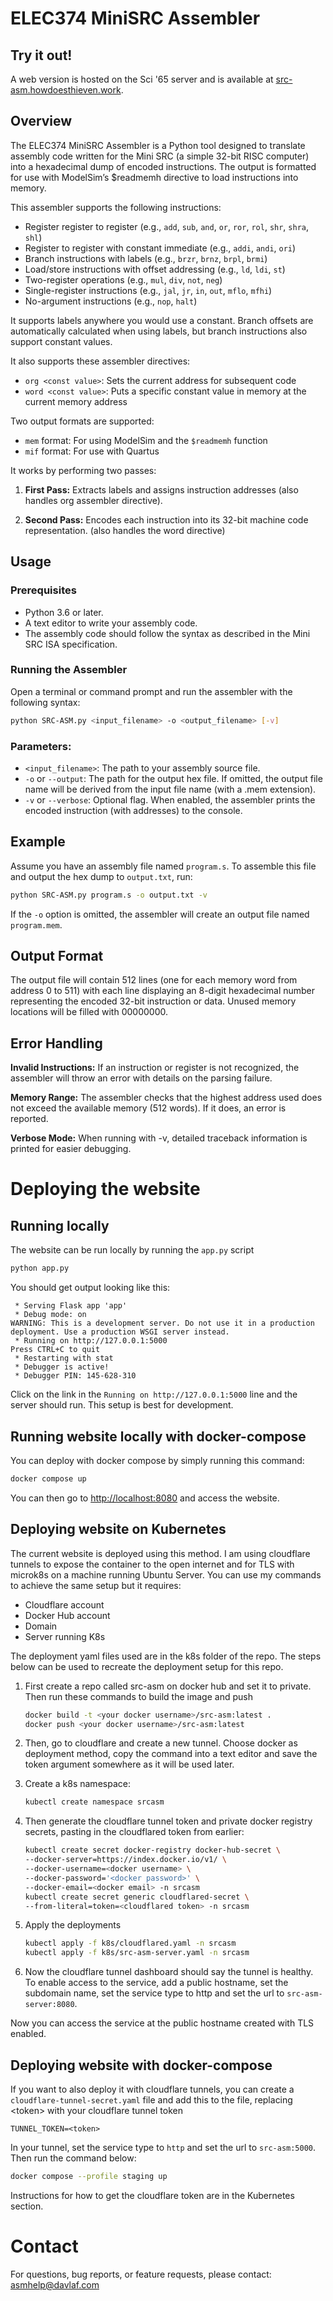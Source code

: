 # ELEC374 MiniSRC Assembler

## Try it out!

A web version is hosted on the Sci '65 server and is available at [src-asm.howdoesthieven.work](src-asm.howdoesthieven.work).

## Overview
The ELEC374 MiniSRC Assembler is a Python tool designed to translate assembly code written for the Mini SRC (a simple 32-bit RISC computer) into a hexadecimal dump of encoded instructions. The output is formatted for use with ModelSim’s $readmemh directive to load instructions into memory.

This assembler supports the following instructions:


- Register register to register (e.g., `add`, `sub`, `and`, `or`, `ror`, `rol`, `shr`, `shra`, `shl`)
- Register to register with constant immediate (e.g., `addi`, `andi`, `ori`)
- Branch instructions with labels (e.g., `brzr`, `brnz`, `brpl`, `brmi`)
- Load/store instructions with offset addressing (e.g., `ld`, `ldi`, `st`)
- Two-register operations (e.g., `mul`, `div`, `not`, `neg`)
- Single-register instructions (e.g., `jal`, `jr`, `in`, `out`, `mflo`, `mfhi`)
- No-argument instructions (e.g., `nop`, `halt`)

It supports labels anywhere you would use a constant. Branch offsets are automatically calculated when using labels, but branch instructions also support constant values.

It also supports these assembler directives:
- `org <const value>`: Sets the current address for subsequent code
- `word <const value>`: Puts a specific constant value in memory at the current memory address 

Two output formats are supported:
- `mem` format: For using ModelSim and the `$readmemh` function
- `mif` format: For use with Quartus

It works by performing two passes:

1. **First Pass:** Extracts labels and assigns instruction addresses (also handles org assembler directive).

2. **Second Pass:** Encodes each instruction into its 32-bit machine code representation. (also handles the word directive)
## Usage
### Prerequisites
- Python 3.6 or later.
- A text editor to write your assembly code.
- The assembly code should follow the syntax as described in the Mini SRC ISA specification.
### Running the Assembler
Open a terminal or command prompt and run the assembler with the following syntax:

```bash
python SRC-ASM.py <input_filename> -o <output_filename> [-v]
```

### Parameters:

- `<input_filename>`: The path to your assembly source file.
- `-o` or `--output`: The path for the output hex file. If omitted, the output file name will be derived from the input file name (with a .mem extension).
- `-v` or `--verbose`: Optional flag. When enabled, the assembler prints the encoded instruction (with addresses) to the console.
## Example
Assume you have an assembly file named `program.s`. To assemble this file and output the hex dump to `output.txt`, run:

```bash
python SRC-ASM.py program.s -o output.txt -v
```
If the `-o` option is omitted, the assembler will create an output file named `program.mem`.

## Output Format
The output file will contain 512 lines (one for each memory word from address 0 to 511) with each line displaying an 8-digit hexadecimal number representing the encoded 32-bit instruction or data. Unused memory locations will be filled with 00000000.

## Error Handling
**Invalid Instructions:** If an instruction or register is not recognized, the assembler will throw an error with details on the parsing failure.

**Memory Range:** The assembler checks that the highest address used does not exceed the available memory (512 words). If it does, an error is reported.

**Verbose Mode:** When running with -v, detailed traceback information is printed for easier debugging.

# Deploying the website

## Running locally

The website can be run locally by running the `app.py` script
```bash
python app.py
```
You should get output looking like this:
```
 * Serving Flask app 'app'
 * Debug mode: on
WARNING: This is a development server. Do not use it in a production deployment. Use a production WSGI server instead.
 * Running on http://127.0.0.1:5000
Press CTRL+C to quit
 * Restarting with stat
 * Debugger is active!
 * Debugger PIN: 145-628-310
```
Click on the link in the `Running on http://127.0.0.1:5000` line and the server should run. This setup is best for development.

## Running website locally with docker-compose
You can deploy with docker compose by simply running this command:
```bash
docker compose up
```
You can then go to [http://localhost:8080](localhost:8080) and access the website.

## Deploying website on Kubernetes
The current website is deployed using this method. I am using cloudflare tunnels to expose the container to the open internet and for TLS with microk8s on a machine running Ubuntu Server. You can use my commands to achieve the same setup but it requires:
* Cloudflare account
* Docker Hub account
* Domain
* Server running K8s

The deployment yaml files used are in the k8s folder of the repo. The steps below can be used to recreate the deployment setup for this repo. 
1. First create a repo called src-asm on docker hub and set it to private. Then run these commands to build the image and push 
    ```bash
    docker build -t <your docker username>/src-asm:latest . 
    docker push <your docker username>/src-asm:latest
    ```
2. Then, go to cloudflare and create a new tunnel. Choose docker as deployment method, copy the command into a text editor and save the token argument somewhere as it will be used later.

3. Create a k8s namespace:
    ```bash
    kubectl create namespace srcasm
    ```
4. Then generate the cloudflare tunnel token and private docker registry secrets, pasting in the cloudflared token from earlier:
    ```bash
    kubectl create secret docker-registry docker-hub-secret \
    --docker-server=https://index.docker.io/v1/ \
    --docker-username=<docker username> \
    --docker-password='<docker password>' \
    --docker-email=<docker email> -n srcasm
    kubectl create secret generic cloudflared-secret \
    --from-literal=token=<cloudflared token> -n srcasm
    ```
5. Apply the deployments
    ```bash
    kubectl apply -f k8s/cloudflared.yaml -n srcasm
    kubectl apply -f k8s/src-asm-server.yaml -n srcasm
    ```
6. Now the cloudflare tunnel dashboard should say the tunnel is healthy. To enable access to the service, add a public hostname, set the subdomain name, set the service type to http and set the url to `src-asm-server:8080`.

Now you can access the service at the public hostname created with TLS enabled.

## Deploying website with docker-compose 
If you want to also deploy it with cloudflare tunnels, you can create a `cloudflare-tunnel-secret.yaml` file and add this to the file, replacing \<token\> with your cloudflare tunnel token
```
TUNNEL_TOKEN=<token>
```
In your tunnel, set the service type to `http` and set the url to `src-asm:5000`.
Then run the command below:
```bash
docker compose --profile staging up
```
Instructions for how to get the cloudflare token are in the Kubernetes section. 


# Contact
For questions, bug reports, or feature requests, please contact:
asmhelp@davlaf.com
